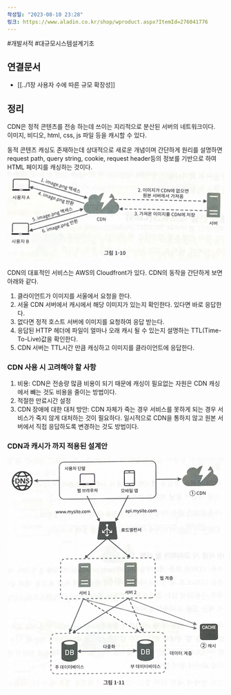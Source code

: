 ```yaml
---
작성일: "2023-08-10 23:28"
링크: https://www.aladin.co.kr/shop/wproduct.aspx?ItemId=276041776
---
```

#개발서적 #대규모시스템설계기초
## 연결문서
- [[../1장 사용자 수에 따른 규모 확장성]]

## 정리
CDN은 정적 콘텐츠를 전송 하는데 쓰이는 지리적으로 분산된 서버의 네트워크이다.  
이미지, 비디오, html, css, js 파일 등을 캐시할 수 있다.

동적 콘텐츠 캐싱도 존재하는데 상대적으로 새로운 개념이며 간단하게 원리를 설명하면 request path, query string, cookie, request header등의 정보를 기반으로 하여 HTML 페이지를 캐싱하는 것이다.
![2020230814154403.png|500](images/Pasted%20image%2020230814154403.png)

CDN의 대표적인 서비스는 AWS의 Cloudfront가 있다. 
CDN의 동작을 간단하게 보면 아래와 같다.
1. 클라이언트가 이미지를 서울에서 요청을 한다. 
2. 서울 CDN 서버에서 캐시에서 해당 이미지가 있는지 확인한다. 있다면 바로 응답한다.
3. 없다면 정적 호스트 서버에 이미지를 요청하여 응답 받는다.
4. 응답된 HTTP 헤더에 파일이 얼마나 오래 캐시 될 수 있는지 설명하는 TTL(Time-To-Live)값을 확인한다.
5. CDN 서버는 TTL시간 만큼 캐싱하고 이미지를 클라이언트에 응답한다.

### CDN 사용 시 고려해야 할 사항
1. 비용: CDN은 전송량 많큼 비용이 되기 때문에 캐싱이 필요없는 자원은 CDN 캐싱에서 뺴는 것도 비용을 줄이는 방법이다.
2. 적절한 만료시간 설정
3. CDN 장애에 대한 대처 방안: 
   CDN 자체가 죽는 경우 서비스를 못하게 되는 경우 서비스가 죽지 않게 대처하는 것이 필요하다.
   일시적으로 CDN을 통하지 않고 원본 서버에서 직접 응답하도록 변경하는 것도 방법이다.


### CDN과 캐시가 까지 적용된 설계안 
![2020230814154448.png|500](images/Pasted%20image%2020230814154448.png)